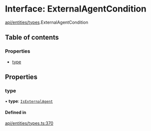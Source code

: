 # Interface: ExternalAgentCondition

[api/entities/types](../wiki/api.entities.types).ExternalAgentCondition

## Table of contents

### Properties

- [type](../wiki/api.entities.types.ExternalAgentCondition#type)

## Properties

### type

• **type**: [`IsExternalAgent`](../wiki/api.entities.types.ConditionType#isexternalagent)

#### Defined in

[api/entities/types.ts:370](https://github.com/PolymeshAssociation/polymesh-sdk/blob/9a8715021/src/api/entities/types.ts#L370)
